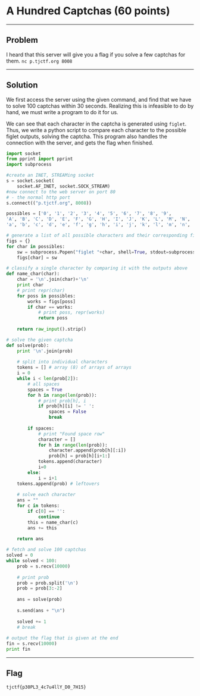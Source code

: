 # A Hundred Captchas (60 points)

---

## Problem
I heard that this server will give you a flag if you solve a few captchas for them. 
`nc p.tjctf.org 8008`

---

## Solution
We first access the server using the given command, and find that we have to solve 100 captchas within 30 seconds. Realizing this is infeasible to do by hand, we must write a program to do it for us. 

We can see that each character in the captcha is generated using `figlet`. Thus, we write a python script to compare each character to the possible figlet outputs, solving the captcha. This program also handles the connection with the server, and gets the flag when finished. 

```python
import socket
from pprint import pprint
import subprocess

#create an INET, STREAMing socket
s = socket.socket(
    socket.AF_INET, socket.SOCK_STREAM)
#now connect to the web server on port 80
# - the normal http port
s.connect(("p.tjctf.org", 8008))

possibles = ['0', '1', '2', '3', '4', '5', '6', '7', '8', '9', 
'A', 'B', 'C', 'D', 'E', 'F', 'G', 'H', 'I', 'J', 'K', 'L', 'M', 'N', 'O', 'P', 'Q', 'R', 'S', 'T', 'U', 'V', 'W', 'X', 'Y', 'Z', 
'a', 'b', 'c', 'd', 'e', 'f', 'g', 'h', 'i', 'j', 'k', 'l', 'm', 'n', 'o', 'p', 'q', 'r', 's', 't', 'u', 'v', 'w', 'x', 'y', 'z']

# generate a list of all possible characters and their corresponding figlets
figs = {}
for char in possibles:
    sw = subprocess.Popen("figlet "+char, shell=True, stdout=subprocess.PIPE).stdout.read()
    figs[char] = sw

# classify a single character by comparing it with the outputs above
def name_char(char):
    char = '\n'.join(char)+'\n'
    print char
    # print repr(char)
    for poss in possibles:
        works = figs[poss]
        if char == works:
            # print poss, repr(works)
            return poss
        
    return raw_input().strip()

# solve the given captcha
def solve(prob):
    print '\n'.join(prob)
    
    # split into individual characters
    tokens = [] # array (8) of arrays of arrays
    i = 0
    while i < len(prob[2]):
        # all spaces
        spaces = True
        for h in range(len(prob)):
            # print prob[h], i
            if prob[h][i] != ' ':
                spaces = False
                break
        
        if spaces:
            # print "Found space row"
            character = []
            for h in range(len(prob)):
                character.append(prob[h][:i])
                prob[h] = prob[h][i+1:]
            tokens.append(character)
            i=0
        else:
            i = i+1
    tokens.append(prob) # leftovers
    
    # solve each character
    ans = ""
    for c in tokens:
        if c[0] == '':
            continue
        this = name_char(c)
        ans += this
    
    return ans

# fetch and solve 100 captchas
solved = 0
while solved < 100:
    prob = s.recv(10000)
    
    # print prob
    prob = prob.split('\n')
    prob = prob[3:-2]
    
    ans = solve(prob)
    
    s.send(ans + "\n")
    
    solved += 1
    # break
    
# output the flag that is given at the end
fin = s.recv(10000)
print fin
```

---

## Flag
`tjctf{p30PL3_4c7u4llY_D0_7H15}`
